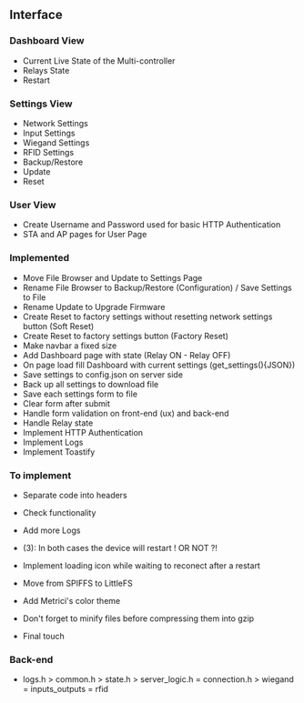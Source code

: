 ## Interface

### Dashboard View

- Current Live State of the Multi-controller
- Relays State
- Restart

### Settings View

- Network Settings
- Input Settings
- Wiegand Settings
- RFID Settings
- Backup/Restore
- Update
- Reset

### User View

- Create Username and Password used for basic HTTP Authentication
- STA and AP pages for User Page

### Implemented

- Move File Browser and Update to Settings Page
- Rename File Browser to Backup/Restore (Configuration) / Save Settings to File
- Rename Update to Upgrade Firmware
- Create Reset to factory settings without resetting network settings button (Soft Reset)
- Create Reset to factory settings button (Factory Reset)
- Make navbar a fixed size
- Add Dashboard page with state (Relay ON - Relay OFF)
- On page load fill Dashboard with current settings (get_settings(){JSON})
- Save settings to config.json on server side
- Back up all settings to download file
- Save each settings form to file
- Clear form after submit
- Handle form validation on front-end (ux) and back-end
- Handle Relay state
- Implement HTTP Authentication
- Implement Logs
- Implement Toastify

### To implement

- Separate code into headers
- Check functionality
- Add more Logs
- (3): In both cases the device will restart ! OR NOT ?!
- Implement loading icon while waiting to reconect after a restart

- Move from SPIFFS to LittleFS
- Add Metrici's color theme
- Don't forget to minify files before compressing them into gzip
- Final touch

### Back-end

- logs.h > common.h > state.h > server_logic.h = connection.h
                              > wiegand = inputs_outputs = rfid
